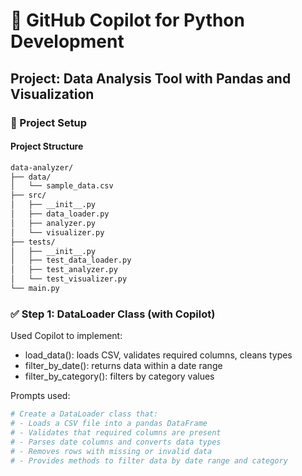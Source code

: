 # 🧠 GitHub Copilot for Python Development

## Project: Data Analysis Tool with Pandas and Visualization

### 🧪 Project Setup

#### Project Structure
```bash
data-analyzer/
├── data/
│   └── sample_data.csv
├── src/
│   ├── __init__.py
│   ├── data_loader.py
│   ├── analyzer.py
│   └── visualizer.py
├── tests/
│   ├── __init__.py
│   ├── test_data_loader.py
│   ├── test_analyzer.py
│   └── test_visualizer.py
└── main.py
```

### ✅ Step 1: DataLoader Class (with Copilot)

Used Copilot to implement:

- load_data(): loads CSV, validates required columns, cleans types
- filter_by_date(): returns data within a date range
- filter_by_category(): filters by category values

Prompts used:
```python
# Create a DataLoader class that:
# - Loads a CSV file into a pandas DataFrame
# - Validates that required columns are present
# - Parses date columns and converts data types
# - Removes rows with missing or invalid data
# - Provides methods to filter data by date range and category
